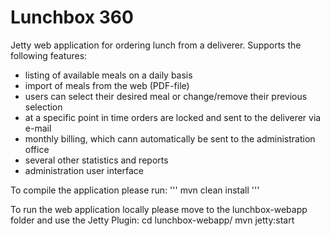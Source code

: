 # Lunchbox 360

Jetty web application for ordering lunch from a deliverer. Supports the following features:
* listing of available meals on a daily basis
* import of meals from the web (PDF-file)
* users can select their desired meal or change/remove their previous selection
* at a specific point in time orders are locked and sent to the deliverer via e-mail
* monthly billing, which cann automatically be sent to the administration office
* several other statistics and reports
* administration user interface

To compile the application please run:
'''
mvn clean install
'''
  
To run the web application locally please move to the lunchbox-webapp folder and use the Jetty Plugin:
    cd lunchbox-webapp/
    mvn jetty:start
